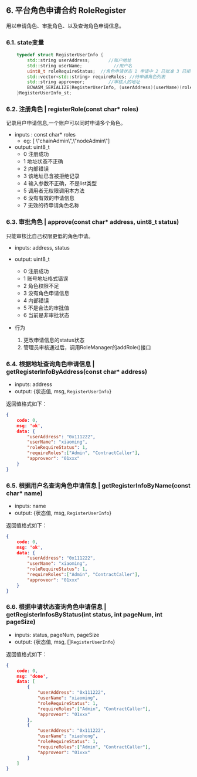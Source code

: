 ## 6. 平台角色申请合约	 RoleRegister

用以申请角色、审批角色、以及查询角色申请信息。

### 6.1. state变量

```c++
    typedef struct RegisterUserInfo {
        std::string userAddress;       //账户地址
        std::string userName;            //用户名
        uint8_t roleRequireStatus;  //角色申请状态 1 申请中 2 已批准 3 已拒绝
        std::vector<std::string> requireRoles; //待申请角色列表
        std::string approveor;         //审核人的地址
        BCWASM_SERIALIZE(RegisterUserInfo, (userAddress)(userName)(roleRequireStatus)(requireRoles)(approveor));
    }RegisterUserInfo_st;
```

### 6.2. 注册角色 | registerRole(const char* roles)
记录用户申请信息,一个账户可以同时申请多个角色。

* inputs : const char* roles
  - eg: [ \\"chainAdmin\\",\\"nodeAdmin\\"]
* output: uint8_t
  - 0 注册成功
  - 1 地址状态不正确
  - 2 内部错误
  - 3 该地址已含被拒绝记录
  - 4 输入参数不正确，不是list类型
  - 5 调用者无权限调用本方法
  - 6 没有有效的申请信息
  - 7 无效的待申请角色名称
  

### 6.3. 审批角色 | approve(const char* address, uint8_t status)
只能审核比自己权限更低的角色申请。

* inputs: address, status
* output: uint8_t
  - 0 注册成功
  - 1 账号地址格式错误
  - 2 角色权限不足
  - 3 没有角色申请信息 
  - 4 内部错误
  - 5 不是合法的审批值
  - 6 当前是非审批状态 

* 行为
    1. 更改申请信息的status状态
    2. 管理员审核通过后，调用RoleManager的addRole()接口

### 6.4. 根据地址查询角色申请信息 | getRegisterInfoByAddress(const char* address)

* inputs: address
* output: {状态值, msg, `RegisterUserInfo`}

返回值格式如下：
```json
{
    code: 0,
    msg: 'ok',
    data: {
        "userAddress": "0x111222",
        "userName": "xiaoming",
        "roleRequireStatus": 1,
        "requireRoles":["Admin", "ContractCaller"],
        "approveor": "01xxx"
    }
}
```

### 6.5. 根据用户名查询角色申请信息 | getRegisterInfoByName(const char* name)
* inputs: name
* output: {状态值, msg, `RegisterUserInfo`}

  
返回值格式如下：
```json
{
    code: 0,
    msg: 'ok',
    data: {
        "userAddress": "0x111222",
        "userName": "xiaoming",
        "roleRequireStatus": 1,
        "requireRoles":["Admin", "ContractCaller"],
        "approveor": "01xxx"
    }
}
```

### 6.6.  根据申请状态查询角色申请信息 | getRegisterInfosByStatus(int status, int pageNum, int pageSize)

* inputs: status, pageNum, pageSize
* output: {状态值, msg, []`RegisterUserInfo`}
  
返回值格式如下：
```json
{
    code: 0,
    msg: 'done',
    data: [
        {
            "userAddress": "0x111222",
            "userName": "xiaoming",
            "roleRequireStatus": 1,
            "requireRoles":["Admin", "ContractCaller"],
            "approveor": "01xxx"
        },
        {
            "userAddress": "0x111222",
            "userName": "xiaohong",
            "roleRequireStatus": 1,
            "requireRoles":["Admin", "ContractCaller"],
            "approveor": "01xxx"
        }
    ]
}
```
